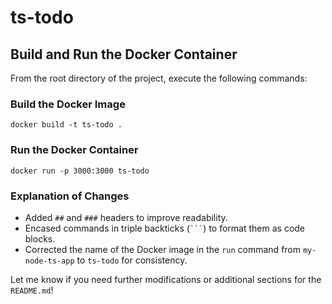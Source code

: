 # ts-todo

## Build and Run the Docker Container

From the root directory of the project, execute the following commands:

### Build the Docker Image

`docker build -t ts-todo .`

### Run the Docker Container

`docker run -p 3000:3000 ts-todo`

### Explanation of Changes

- Added `##` and `###` headers to improve readability.
- Encased commands in triple backticks (` ``` `) to format them as code blocks.
- Corrected the name of the Docker image in the `run` command from `my-node-ts-app` to `ts-todo` for consistency.

Let me know if you need further modifications or additional sections for the `README.md`!
